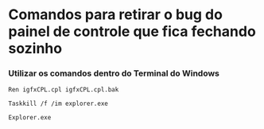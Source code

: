 # Comandos para retirar o bug do painel de controle que fica fechando sozinho

### Utilizar os comandos dentro do Terminal do Windows
````{.py3 hl_lines="" linenums="1" title="COMANDOS"}
Ren igfxCPL.cpl igfxCPL.cpl.bak

Taskkill /f /im explorer.exe

Explorer.exe

````